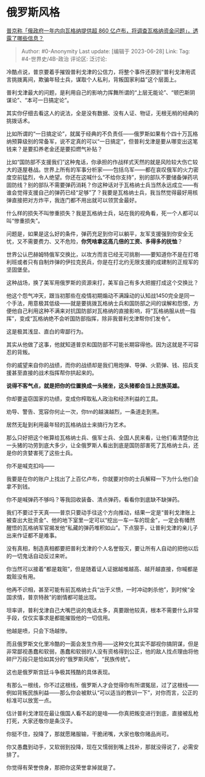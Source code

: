 # 俄罗斯风格
[普京称「俄政府一年内向瓦格纳提供超 860 亿卢布，将调查瓦格纳资金问题」，透露了哪些信息？](https://www.zhihu.com/question/609049162/answer/3093292542)

> Author: #0-Anonymity
> Last update: [编辑于 2023-06-28]
> Link:
> Tag: #4-世界史/4B-政治 
> 评论区:
> 泛讨论:

冷酷点说，普京要着手摧毁普利戈津的公信力，将整个事件还原到“普利戈津用谎言挑拨离间，欺骗年轻士兵，谋取个人私利，背叛国家利益”这个层面上。

普利戈津最大的问题，是利用自己的影响力挥舞所谓的“上层无能论”、“顿巴斯阴谋论”、“本可一日搞定论”。

其实你仔细去看这人的说法，全是没有数据、没有人证、物证，无根无梢的经典的挑拨话术。

比如所谓的“一日搞定论”，就属于经典的不负责任——俄罗斯如果有个四十万瓦格纳预算级别的常备军，说不定真的可以“一日搞定”，但普利戈津是要从哪变出这笔钱来？是要扣养老金还是要扣燃气补贴？

比如“国防部不支援我们”这种鬼话，你承担的作战样式天然的就是风险较大伤亡较大的逐屋巷战。世界上所有的军事分析家——包括乌军——都在哀叹俄军的火力密度空前猛烈，令人绝望。你还在这喊什么“不给你支持”，别的部队不要储备弹药巩固防线？别的部队不需要弹药消耗？你这种话对于瓦格纳士兵当然永远成立——有谁会觉得支援自己的弹药已经“足够”了？我要是瓦格纳士兵，我当然觉得最好用核弹直接把对方炸平，我连门都不用出就可以领赏金最好。

什么样的损失不叫惨重损失？我是瓦格纳士兵，站在我的视角看，死一个人都可以叫“惨重损失”。

问题是，如果是这么好的条件，弹药充足到你可以躺平，友军支援强到你安全无忧，又不需要费力、又不危险，**你凭啥拿这高几倍的工资、多得多的抚恤**？

世界公认巴赫姆特俄军交换比，以攻方而言已经无可挑剔——要知道你不是在打塔利班或者只有自制炸弹的伊拉克民兵，你是在打北约无限支援的成建制的正规军的坚固堡垒。

这种战场，换了美军用俄罗斯的资源来打，美军自己有多大把握打成这个交换比？

他这个怨气冲天，跟当初那些在疫情初期煽动不满躁动的认知战1450完全是同一个手法，用意极其低级——就是要挑拨瓦格纳士兵和国防部之间的误解和怨恨，方便他自己利用这种不满来对抗国防部对瓦格纳的直接影响，将“瓦格纳服从统一指挥”，变成“瓦格纳绝不会听国防部指挥，除非我普利戈津帮你们发令”。

这是极其浅显、直白的卑鄙行为。

其实从他做了这事，他就知道普京和国防部不可能长期容得他。因为这就是不可容忍的背叛。

你的威望来自你的战绩，而你的战绩却是我们用炮弹、导弹、火箭弹、钱、招兵支援甚至直接的战术指挥帮你拱起来的。

**说得不客气点，就是把你的位置换成一头猪坐，这头猪都会当上民族英雄。**

你却要盗窃国家的功绩，变成你榨取私人政治和经济利益的工具。

劝导、警告、宽容你何止一次，你tm的越演越烈，一条道走到黑。

居然无耻到利用最年轻的瓦格纳战士来搞行为艺术。

那么只好把这个帐算给瓦格纳士兵、俄军士兵、全国人民来看，让他们看清楚你比一头猪的功劳到底大多少，让全俄罗斯人看出到底是国防部害死了瓦格纳士兵，还是你的贪婪害死了这些士兵。

你不是喊克扣吗——

我要是在你的账户上找出了上百亿卢布，你就要对你的士兵解释一下为什么他们会拿不到钱。

你不是喊弹药不够吗？等我回收装备、清点弹药，看看你到底缺不缺弹药。

我们不要过于天真——普京只要动手往这个方向推动，结果一定是“普利戈津账上被查出大批资金”、他的地下室里一定可以“挖出一车一车的现金”，一定会有幡然醒悟的瓦格纳军官揭发他“私藏的弹药堆积如山”。下点狠手，让普利戈津的亲儿子出来作证都不是难事。

没有真相，制造真相都要把普利戈津的个人名誉毁灭，要让所有人自动的把他以后的一切鬼话自动反过来听。

你当然可以接着“都是栽赃”，但是随着证人证据越堆越高、越开越直接，你喊都是栽赃没有用。

他再不识相，甚至可能有前瓦格纳士兵“出于义愤，一时冲动刺杀他”，到时候“全国求情，普京特赦”的剧情都可能出现。

坦率讲，普利戈津自己大嘴巴说的鬼话太多，真要跟他较真，根本不需要什么非常手段，仅仅实事求是都能摧毁他的一切信用。

他越是喷，只会下场越惨。

而且俄罗斯文化里冷酷的一面会发生作用——这种文化其实不鄙视你搞阴谋，但是非常鄙视愚蠢和软弱，愚蠢和软弱的人没有资格得到公正，他的敌人找点理由将他碎尸万段只是恰如其分的“俄罗斯风格”，“民族传统”。

这也是俄罗斯宫廷斗争极其残酷的具体表现。

有那么一根线，你不过这根线，俄罗斯人才会觉得你有所谓冤屈，过了这根线——例如背叛民族利益——那么你会被默认“可以适当的教训一下”，对你而言，公正的标准可以放宽一点。

估计普利戈津现在最让俄国人看不起的是啥——你真把叛变进行到底，直接被乱枪打死，大家还敬你是条汉子。

你挺不住，投降了，那就愿赌服输，干脆闭嘴，大家也敬你赌品尚可。

你又愚蠢到动手，又软弱到投降，现在又懦弱到嘴上找补，那就没得说了，必需安排了。

你觉得有荣誉傍身，那把你这荣誉拿掉就是了。